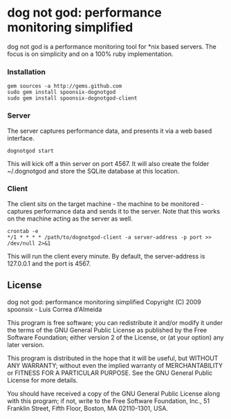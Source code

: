 # dog not god: performance monitoring simplified

dog not god is a performance monitoring tool for *nix based servers. The focus is on simplicity and on a 100% ruby implementation.

### Installation

    gem sources -a http://gems.github.com
    sudo gem install spoonsix-dognotgod
    sudo gem install spoonsix-dognotgod-client

### Server
The server captures performance data, and presents it via a web based interface.

    dognotgod start

This will kick off a thin server on port 4567. It will also create the folder ~/.dognotgod and store the SQLite database at this location.

### Client

The client sits on the target machine - the machine to be monitored - captures performance data and sends it to the server. Note that this works on the machine acting as the server as well.

    crontab -e
    */1 * * * * /path/to/dognotgod-client -a server-address -p port >> /dev/null 2>&1

This will run the client every minute. By default, the server-address is 127.0.0.1 and the port is 4567.

## License

dog not god: performance monitoring simplified
Copyright (C) 2009 spoonsix - Luis Correa d'Almeida

This program is free software; you can redistribute it and/or
modify it under the terms of the GNU General Public License
as published by the Free Software Foundation; either version 2
of the License, or (at your option) any later version.

This program is distributed in the hope that it will be useful,
but WITHOUT ANY WARRANTY; without even the implied warranty of
MERCHANTABILITY or FITNESS FOR A PARTICULAR PURPOSE.  See the
GNU General Public License for more details.

You should have received a copy of the GNU General Public License
along with this program; if not, write to the Free Software
Foundation, Inc., 51 Franklin Street, Fifth Floor, Boston, MA  02110-1301, USA.
